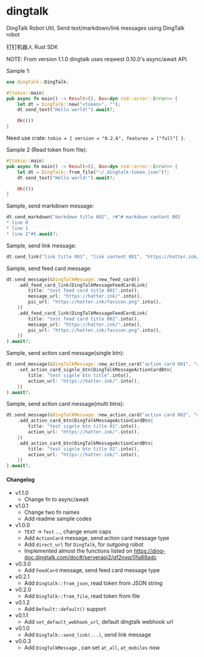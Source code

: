 # dingtalk

DingTalk Robot Util, Send text/markdown/link messages using DingTalk robot

钉钉机器人 Rust SDK

NOTE: From version 1.1.0 dingtalk uses reqwest 0.10.0's async/await API.


Sample 1:
```rust
use dingtalk::DingTalk;

#[tokio::main]
pub async fn main() -> Result<(), Box<dyn std::error::Error>> {
    let dt = DingTalk::new("<token>", "");
    dt.send_text("Hello world!").await?;

    Ok(())
}
```

Need use crate: `tokio = { version = "0.2.6", features = ["full"] }`.

Sample 2 (Read token from file):
```rust
#[tokio::main]
pub async fn main() -> Result<(), Box<dyn std::error::Error>> {
    let dt = DingTalk::from_file("~/.dingtalk-token.json")?;
    dt.send_text("Hello world!").await?;

    Ok(())
}
```

Sample, send markdown message:
```rust
dt.send_markdown("markdown title 001", r#"# markdown content 001
* line 0
* line 1
* line 2"#).await?;
```

Sample, send link message:
```rust
dt.send_link("link title 001", "link content 001", "https://hatter.ink/favicon.png", "https://hatter.ink/").await?;
```

Sample, send feed card message:
```rust
dt.send_message(&DingTalkMessage::new_feed_card()
    .add_feed_card_link(DingTalkMessageFeedCardLink{
        title: "test feed card title 001".into(),
        message_url: "https://hatter.ink/".into(),
        pic_url: "https://hatter.ink/favicon.png".into(),
    })
    .add_feed_card_link(DingTalkMessageFeedCardLink{
        title: "test feed card title 002".into(),
        message_url: "https://hatter.ink/".into(),
        pic_url: "https://hatter.ink/favicon.png".into(),
    })
).await?;
```

Sample, send action card message(single btn):
```rust
dt.send_message(&DingTalkMessage::new_action_card("action card 001", "action card text 001")
    .set_action_card_signle_btn(DingTalkMessageActionCardBtn{
        title: "test signle btn title".into(),
        action_url: "https://hatter.ink/".into(),
    })
).await?;
```

Sample, send action card message(multi btns):
```rust
dt.send_message(&DingTalkMessage::new_action_card("action card 002", "action card text 002")
    .add_action_card_btn(DingTalkMessageActionCardBtn{
        title: "test signle btn title 01".into(),
        action_url: "https://hatter.ink/".into(),
    })
    .add_action_card_btn(DingTalkMessageActionCardBtn{
        title: "test signle btn title 02".into(),
        action_url: "https://hatter.ink/".into(),
    })
).await?;
```


#### Changelog

* v1.1.0
    * Change fn to async/await
* v1.0.1
    * Change two fn names
    * Add readme sample codes
* v1.0.0
    * `TEXT` -> `Text` ..., change enum caps
    * Add `ActionCard` message, send action card message type
    * Add `direct_url` for `DingTalk`, for outgoing robot
    * Implemented almost the functions listed on https://ding-doc.dingtalk.com/doc#/serverapi2/qf2nxq/0fa88adc
* v0.3.0
    * Add `FeedCard` message, send feed card message type
* v0.2.1
    * Add `Dingtalk::from_json`, read token from JSON string
* v0.2.0
    * Add `DingTalk::from_file`, read token from file
* v0.1.2
    * Add `Default::default()` support
* v0.1.1
    * Add `set_default_webhook_url`, default dingtalk webhook url
* v0.1.0
    * Add `DingTalk::send_link(...)`, send link message
* v0.0.3
    * Add `DingTalkMessage` , can set `at_all`, `at_mobiles` now

